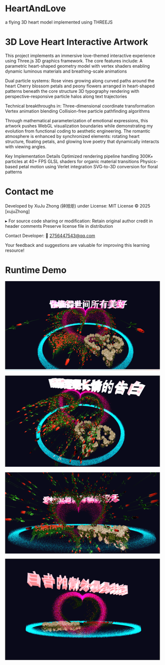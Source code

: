 # HeartAndLove
a flying  3D heart  model   implemented  using  THREEJS  

# 3D Love Heart Interactive Artwork

  This project implements an immersive love-themed interactive experience using Three.js 3D graphics framework. The core features include:
A parametric heart-shaped geometry model with vertex shaders enabling dynamic luminous materials and breathing-scale animations

Dual particle systems:
Rose vines growing along curved paths around the heart
Cherry blossom petals and peony flowers arranged in heart-shaped patterns beneath the core structure
3D typography rendering with perspective-responsive particle halos along text trajectories

Technical breakthroughs in:
Three-dimensional coordinate transformation
Vertex animation blending
Collision-free particle pathfinding algorithms

Through mathematical parameterization of emotional expressions, this artwork pushes WebGL visualization boundaries while demonstrating my evolution from functional coding to aesthetic engineering. The romantic atmosphere is enhanced by synchronized elements: rotating heart structure, floating petals, and glowing love poetry that dynamically interacts with viewing angles.

Key Implementation Details
Optimized rendering pipeline handling 300K+ particles at 40+ FPS
GLSL shaders for organic material transitions
Physics-based petal motion using Verlet integration
SVG-to-3D conversion for floral patterns

# Contact me 

Developed by XuJu Zhong (钟旭炬) under License: MIT License © 2025 [xujuZhong]

▸ For source code sharing or modification: Retain original author credit in header comments Preserve license file in distribution

Contact Developer:
📧 2756447543@qq.com

Your feedback and suggestions are valuable for improving this learning resource!

# Runtime Demo

![image](screen_snap.png)

![image](screen_snap2.png)

![image](screen_snap3.png)

![image](screen_snap4.png)
